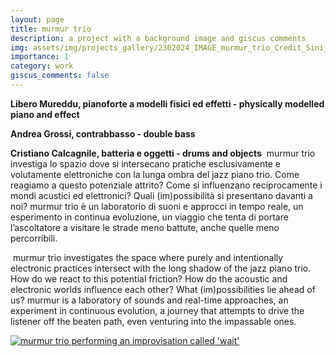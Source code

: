 ```yaml
---
layout: page
title: murmur trio
description: a project with a background image and giscus comments
img: assets/img/projects_gallery/2302024_IMAGE_murmur_trio_Credit_Sini_Mäkinen_001_700x700.jpeg
importance: 1
category: work
giscus_comments: false
---
```

**Libero Mureddu, pianoforte a modelli fisici ed effetti - physically modelled piano and effect**

**Andrea Grossi, contrabbasso - double bass**

**Cristiano Calcagnile, batteria e oggetti - drums and objects**
​​
murmur trio investiga lo spazio dove si intersecano pratiche esclusivamente e volutamente elettroniche con la lunga ombra del jazz piano trio. Come reagiamo a questo potenziale attrito? Come si influenzano reciprocamente i mondi acustici ed elettronici? Quali (im)possibilità si presentano davanti a noi? 
murmur trio è un laboratorio di suoni e approcci in tempo reale, un esperimento in continua evoluzione, un viaggio che tenta di portare l’ascoltatore a visitare le strade meno battute, anche quelle meno percorribili.

​
murmur trio investigates the space where purely and intentionally electronic practices intersect with the long shadow of the jazz piano trio. How do we react to this potential friction? How do the acoustic and electronic worlds influence each other? What (im)possibilities lie ahead of us? 
murmur is a laboratory of sounds and real-time approaches, an experiment in continuous evolution, a journey that attempts to drive the listener off the beaten path, even venturing into the impassable ones.

[![murmur trio performing an improvisation called 'wait'](assets/img/murmurtrio/2409061116_SCREENSHOT_murmur_trio_wait_Youtube_001_600×338.jpg)]([https://www.youtube.com/watch?v=mx4gk79WcxE](https://youtu.be/mx4gk79WcxE?si=sFPYgNi-1B-vnWOD))

